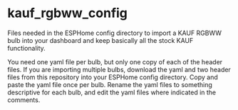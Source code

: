 # kauf_rgbww_config
Files needed in the ESPHome config directory to import a KAUF RGBWW bulb into your dashboard and keep basically all the stock KAUF functionality.

You need one yaml file per bulb, but only one copy of each of the header files.  If you are importing multiple bulbs, download the yaml and two header files from this repository into your ESPHome config directory.  Copy and paste the yaml file once per bulb.  Rename the yaml files to something descriptive for each bulb, and edit the yaml files where indicated in the comments.
